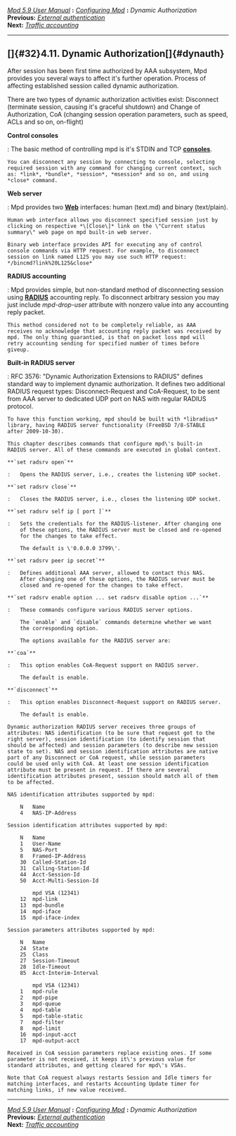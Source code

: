 [*Mpd 5.9 User Manual*](README.md) **:** [*Configuring Mpd*](mpd17.md)
**:** *Dynamic Authorization*\
**Previous:** [*External authentication*](mpd31.md)\
**Next:** [*Traffic accounting*](mpd33.md)

------------------------------------------------------------------------

## []{#32}4.11. Dynamic Authorization[]{#dynauth}

After session has been first time authorized by AAA subsystem, Mpd
provides you several ways to affect it\'s further operation. Process of
affecting established session called dynamic authorization.

There are two types of dynamic authorization activities exist:
Disconnect (terminate session, causing it\'s graceful shutdown) and
Change of Authorization, CoA (changing session operation parameters,
such as speed, ACLs and so on, on-flight)

**Control consoles**

:   The basic method of controlling mpd is it\'s STDIN and TCP
    **[consoles](mpd40.md#console)**.

    You can disconnect any session by connecting to console, selecting
    required session with any command for changing current context, such
    as: *link*, *bundle*, *session*, *msession* and so on, and using
    *close* command.

**Web server**

:   Mpd provides two **[Web](mpd41.md#web)** interfaces: human
    (text.md) and binary (text/plain).

    Human web interface allows you disconnect specified session just by
    clicking on respective *\[Close\]* link on the \"Current status
    summary\" web page on mpd built-in web server.

    Binary web interface provides API for executing any of control
    console commands via HTTP request. For example, to disconnect
    session on link named L125 you may use such HTTP request:
    */bincmd?link%20L125&close*

**RADIUS accounting**

:   Mpd provides simple, but non-standard method of disconnecting
    session using **[RADIUS](mpd30.md#radius)** accounting reply. To
    disconnect arbitrary session you may just include *mpd-drop-user*
    attribute with nonzero value into any accounting reply packet.

    This method considered not to be completely reliable, as AAA
    receives no acknowledge that accounting reply packet was received by
    mpd. The only thing guarantied, is that on packet loss mpd will
    retry accounting sending for specified number of times before
    giveup.

**Built-in RADIUS server**

:   RFC 3576: \"Dynamic Authorization Extensions to RADIUS\" defines
    standard way to implement dynamic authorization. It defines two
    additional RADIUS request types: Disconnect-Request and CoA-Request,
    to be sent from AAA server to dedicated UDP port on NAS with regular
    RADIUS protocol.

    To have this function working, mpd should be built with *libradius*
    library, having RADIUS server functionality (FreeBSD 7/8-STABLE
    after 2009-10-30).

    This chapter describes commands that configure mpd\'s built-in
    RADIUS server. All of these commands are executed in global context.

    **`set radsrv open`**

    :   Opens the RADIUS server, i.e., creates the listening UDP socket.

    **`set radsrv close`**

    :   Closes the RADIUS server, i.e., closes the listening UDP socket.

    **`set radsrv self ip [ port ]`**

    :   Sets the credentials for the RADIUS-listener. After changing one
        of these options, the RADIUS server must be closed and re-opened
        for the changes to take effect.

        The default is \'0.0.0.0 3799\'.

    **`set radsrv peer ip secret`**

    :   Defines additional AAA server, allowed to contact this NAS.
        After changing one of these options, the RADIUS server must be
        closed and re-opened for the changes to take effect.

    **`set radsrv enable option ... set radsrv disable option ...`**

    :   These commands configure various RADIUS server options.

        The `enable` and `disable` commands determine whether we want
        the corresponding option.

        The options available for the RADIUS server are:

    **`coa`**

    :   This option enables CoA-Request support on RADIUS server.

        The default is enable.

    **`disconnect`**

    :   This option enables Disconnect-Request support on RADIUS server.

        The default is enable.

    Dynamic authorization RADIUS server receives three groups of
    attributes: NAS identification (to be sure that request got to the
    right server), session identification (to identify session that
    should be affected) and session parameters (to describe new session
    state to set). NAS and session identification attributes are native
    part of any Disconnect or CoA request, while session parameters
    could be used only with CoA. At least one session identification
    attribute must be present in request. If there are several
    identification attributes present, session should match all of them
    to be affected.

    NAS identification attributes supported by mpd:

        N   Name
        4   NAS-IP-Address

    Session identification attributes supported by mpd:

        N   Name
        1   User-Name
        5   NAS-Port
        8   Framed-IP-Address
        30  Called-Station-Id
        31  Calling-Station-Id
        44  Acct-Session-Id
        50  Acct-Multi-Session-Id

            mpd VSA (12341)
        12  mpd-link
        13  mpd-bundle
        14  mpd-iface
        15  mpd-iface-index

    Session parameters attributes supported by mpd:

        N   Name
        24  State
        25  Class
        27  Session-Timeout
        28  Idle-Timeout
        85  Acct-Interim-Interval

            mpd VSA (12341)
        1   mpd-rule
        2   mpd-pipe
        3   mpd-queue
        4   mpd-table
        5   mpd-table-static
        7   mpd-filter
        8   mpd-limit
        16  mpd-input-acct
        17  mpd-output-acct

    Received in CoA session parameters replace existing ones. If some
    parameter is not received, it keeps it\'s previous value for
    standard attributes, and getting cleared for mpd\'s VSAs.

    Note that CoA request always restarts Session and Idle timers for
    matching interfaces, and restarts Accounting Update timer for
    matching links, if new value received.

------------------------------------------------------------------------

[*Mpd 5.9 User Manual*](README.md) **:** [*Configuring Mpd*](mpd17.md)
**:** *Dynamic Authorization*\
**Previous:** [*External authentication*](mpd31.md)\
**Next:** [*Traffic accounting*](mpd33.md)
